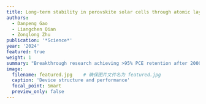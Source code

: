 ```yaml
---
title: Long-term stability in perovskite solar cells through atomic layer deposition of tin oxide
authors:
  - Danpeng Gao
  - Liangchen Qian
  - Zonglong Zhu
publication: '*Science*'
year: '2024'
featured: true
weight: 1
summary: "Breakthrough research achieving >95% PCE retention after 2000 hours in perovskite solar cells through innovative ALD-SnOx technique."
image:
  filename: featured.jpg    # 确保图片文件名为 featured.jpg
  caption: 'Device structure and performance'
  focal_point: Smart
  preview_only: false
---
```


